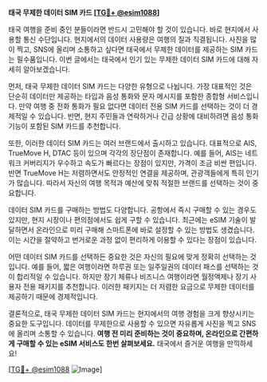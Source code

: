 **태국 무제한 데이터 SIM 카드 [[TG💪+ @esim1088](https://t.me/s/esim1088)]**

태국 여행을 준비 중인 분들이라면 반드시 고민해야 할 것이 있습니다. 바로 현지에서 사용할 통신 수단입니다. 현지에서의 데이터 사용량은 여행의 질과 직결됩니다. 사진을 많이 찍고, SNS에 올리며 소통하고 싶다면 태국에서 무제한 데이터를 제공하는 SIM 카드는 필수품입니다. 이번 글에서는 태국에서 인기 있는 무제한 데이터 SIM 카드에 대해 자세히 알아보겠습니다.

먼저, 태국 무제한 데이터 SIM 카드는 다양한 유형으로 나뉩니다. 가장 대표적인 것은 단순히 데이터만 제공하는 타입과 음성 통화와 문자 메시지를 포함한 종합형 서비스입니다. 만약 여행 중 전화 통화가 필요 없다면 데이터 전용 SIM 카드를 선택하는 것이 더 경제적일 수 있습니다. 반면, 현지 주민들과 연락하거나 긴급 상황에 대비하려면 음성 통화 기능이 포함된 SIM 카드를 추천합니다.

또한, 이러한 데이터 SIM 카드는 여러 브랜드에서 출시하고 있습니다. 대표적으로 AIS, TrueMove H, DTAC 등이 있으며 각각의 장단점이 존재합니다. 예를 들어, AIS는 네트워크 커버리지가 우수하고 속도가 빠르다는 장점이 있지만, 가격이 조금 비싼 편입니다. 반면 TrueMove H는 저렴하면서도 안정적인 연결을 제공하며, 관광객들에게 특히 인기가 많습니다. 따라서 자신의 여행 목적과 예산에 맞춰 적절한 브랜드를 선택하는 것이 중요합니다.

데이터 SIM 카드를 구매하는 방법도 다양합니다. 공항에서 즉시 구매할 수 있는 경우도 있지만, 현지 시장이나 편의점에서도 쉽게 구할 수 있습니다. 최근에는 eSIM 기술이 발달하면서 온라인으로 미리 구매해 스마트폰에 바로 설정할 수 있는 방법도 생겼습니다. 이는 시간을 절약하고 번거로운 과정 없이 편리하게 이용할 수 있다는 장점이 있습니다.

어떤 데이터 SIM 카드를 선택하든 중요한 것은 자신의 필요에 맞게 정확히 선택하는 것입니다. 예를 들어, 짧은 여행이라면 하루권 또는 일주일권의 데이터 패스를 선택하는 것이 합리적일 수 있습니다. 하지만 장기 체류나 비즈니스 여행이라면 월정액제나 장기 사용자 전용 패키지를 추천합니다. 이러한 패키지는 더 저렴한 요금으로 무제한 데이터를 제공하기 때문에 경제적입니다.

결론적으로, 태국 무제한 데이터 SIM 카드는 현지에서의 여행 경험을 크게 향상시키는 중요한 도구입니다. 데이터를 무제한으로 사용할 수 있으면 자유롭게 사진을 찍고 SNS에 올리며 소통할 수 있습니다. **여행 전 미리 준비하는 것이 중요하며, 온라인으로 간편하게 구매할 수 있는 eSIM 서비스도 한번 살펴보세요.** 태국에서 즐거운 여행을 만끽하세요!

[[TG💪+ @esim1088](https://t.me/s/esim1088) ![Image](https://i.postimg.cc/Y0z9fWf4/image.png)]